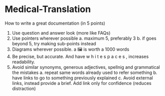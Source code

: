 # Medical-Translation
How to write a great documentation (in 5 points)

1. Use question and answer look (more like FAQs)
2. Use pointers wherever possible
    a. maximum 5, preferably 3
    b. if goes beyond 5, try making sub-points instead
3. Diagrams wherever possible. a 🖼 is worth a 1000 words
4. Be precise, but accurate. And have  w h i t e  s p a c e s , increases readability.
5. Avoid similar synonyms, generous adjectives, spellnig and grammatical the mistakes
    a. repeat same words already used to refer something
    b. have links to go to something previously explained
    c. Avoid external links, instead provide a brief. Add link only for confidence (reduces distraction)